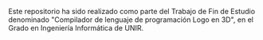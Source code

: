 Este repositorio ha sido realizado como parte del Trabajo de Fin de Estudio denominado "Compilador de lenguaje de programación Logo en 3D", en el Grado en Ingeniería Informática de UNIR.


